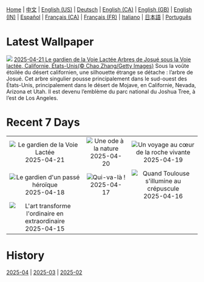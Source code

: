 [Home](../README.md) | [中文](zh-CN.md) | [English (US)](en-US.md) | [Deutsch](de-DE.md) | [English (CA)](en-CA.md) | [English (GB)](en-GB.md) | [English (IN)](en-IN.md) | [Español](es-ES.md) | [Français (CA)](fr-CA.md) | [Français (FR)](fr-FR.md) | [Italiano](it-IT.md) | [日本語](ja-JP.md) | [Português](pt-BR.md)

# Latest Wallpaper
![](https://www.bing.com/th?id=OHR.JoshuaStars_FR-FR1134604793_UHD.jpg)
[2025-04-21 Le gardien de la Voie Lactée Arbres de Josué sous la Voie lactée, Californie, États-Unis(© Chao Zhang/Getty Images)](https://www.bing.com/th?id=OHR.JoshuaStars_FR-FR1134604793_UHD.jpg)
Sous la voûte étoilée du désert californien, une silhouette étrange se détache : l’arbre de Josué. Cet arbre singulier pousse principalement dans le sud-ouest des États-Unis, principalement dans le désert de Mojave, en Californie, Nevada, Arizona et Utah. Il est devenu l’emblème du parc national du Joshua Tree, à l’est de Los Angeles.

# Recent 7 Days
|  |  |  |
|:---:|:---:|:---:|
| ![](https://www.bing.com/th?id=OHR.JoshuaStars_FR-FR1134604793_400x240.jpg "Le gardien de la Voie Lactée") 2025-04-21 | ![](https://www.bing.com/th?id=OHR.BunnyLove_FR-FR9891527833_400x240.jpg "Une ode à la nature") 2025-04-20 | ![](https://www.bing.com/th?id=OHR.ZionValley_FR-FR4910447899_400x240.jpg "Un voyage au cœur de la roche vivante") 2025-04-19 |
| ![](https://www.bing.com/th?id=OHR.BelfortLion_FR-FR4338393080_400x240.jpg "Le gardien d'un passé héroïque") 2025-04-18 | ![](https://www.bing.com/th?id=OHR.EcuadorBird_FR-FR4091583945_400x240.jpg "Qui-va-là !") 2025-04-17 | ![](https://www.bing.com/th?id=OHR.ToulouseBridge_FR-FR3626710676_400x240.jpg "Quand Toulouse s'illumine au crépuscule") 2025-04-16 |
| ![](https://www.bing.com/th?id=OHR.BeachArt_FR-FR1721959544_400x240.jpg "L'art transforme l'ordinaire en extraordinaire") 2025-04-15 |  |  |

# History
[2025-04](../archives/wallpaper/fr-FR/w_2025_04.md) | [2025-03](../archives/wallpaper/fr-FR/w_2025_03.md) | [2025-02](../archives/wallpaper/fr-FR/w_2025_02.md)
